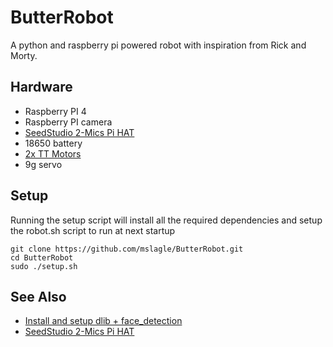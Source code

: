 # ButterRobot
A python and raspberry pi powered robot with inspiration from Rick and Morty.

## Hardware

* Raspberry PI 4
* Raspberry PI camera
* [SeedStudio 2-Mics Pi HAT](https://wiki.seeedstudio.com/ReSpeaker_2_Mics_Pi_HAT/)
* 18650 battery
* [2x TT Motors](https://www.adafruit.com/product/3777?gclid=Cj0KCQiA0MD_BRCTARIsADXoopbuf6alvm1VYQOK-tD7rAZrQ_E1Eeb1aWw_iPXTgKMvabNxnGXXdusaAlMBEALw_wcB)
* 9g servo

## Setup

Running the setup script will install all the required dependencies and setup the robot.&#8203;sh script to run at next startup

```
git clone https://github.com/mslagle/ButterRobot.git
cd ButterRobot
sudo ./setup.sh
```

## See Also

* [Install and setup dlib + face_detection](https://gist.github.com/ageitgey/1ac8dbe8572f3f533df6269dab35df65)
* [SeedStudio 2-Mics Pi HAT](https://wiki.seeedstudio.com/ReSpeaker_2_Mics_Pi_HAT/)
